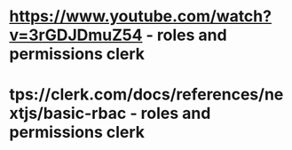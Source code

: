 # https://www.youtube.com/watch?v=3rGDJDmuZ54 - roles and permissions clerk

# tps://clerk.com/docs/references/nextjs/basic-rbac - roles and permissions clerk